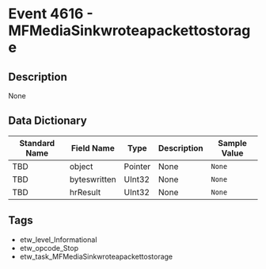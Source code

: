 # Event 4616 - MFMediaSinkwroteapackettostorage

## Description
None

## Data Dictionary
|Standard Name|Field Name|Type|Description|Sample Value|
|---|---|---|---|---|
|TBD|object|Pointer|None|`None`|
|TBD|byteswritten|UInt32|None|`None`|
|TBD|hrResult|UInt32|None|`None`|

## Tags
* etw_level_Informational
* etw_opcode_Stop
* etw_task_MFMediaSinkwroteapackettostorage